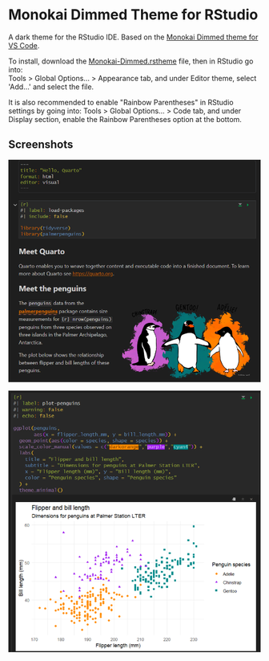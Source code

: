 # Monokai Dimmed Theme for RStudio
A dark theme for the RStudio IDE. Based on the [Monokai Dimmed theme for VS Code](https://github.com/microsoft/vscode/tree/main/extensions/theme-monokai-dimmed/themes).

To install, download the [Monokai-Dimmed.rstheme](https://github.com/thedbcooper/rstudio-theme-monokai-dimmed/blob/main/Monokai-Dimmed.rstheme) file, then in RStudio go into:      
Tools > Global Options... > Appearance tab, and under Editor theme, select 'Add...' and select the file.

It is also recommended to enable "Rainbow Parentheses" in RStudio settings by going into:
Tools > Global Options... > Code tab, and under Display section, enable the Rainbow Parentheses option at the bottom. 

## Screenshots

![](screenshots/img1.png)

![](screenshots/img2.png)
